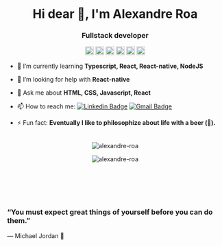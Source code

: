 <h1 align="center">Hi dear 👋, I'm Alexandre Roa</h1>
<h3 align="center">Fullstack developer</h3>

<p align="center">
<img src="https://devicons.github.io/devicon/devicon.git/icons/react/react-original-wordmark.svg" alt="react" width="20" height="20"/>
<img src="https://devicons.github.io/devicon/devicon.git/icons/css3/css3-original-wordmark.svg" alt="css3"  width="20" height="20"/>
<img src="https://devicons.github.io/devicon/devicon.git/icons/html5/html5-original-wordmark.svg" alt="html5"  width="20" height="20"/>
<img src="https://devicons.github.io/devicon/devicon.git/icons/javascript/javascript-original.svg" alt="javascript" width="20" height="20"/>
 <img src="https://devicons.github.io/devicon/devicon.git/icons/typescript/typescript-original.svg" alt="nodejs" width="20" height="20"/>
<img src="https://devicons.github.io/devicon/devicon.git/icons/nodejs/nodejs-original.svg" alt="nodejs" width="20" height="20"/></p>

- 🌱 I’m currently learning <strong>Typescript, React, React-native, NodeJS</strong>

- 🤔 I’m looking for help with <strong>React-native</strong>

- 💬 Ask me about <strong>HTML, CSS, Javascript, React</strong>

- 📫 How to reach me: [![Linkedin Badge](https://img.shields.io/badge/-Alexandre%20Roa-blue?style=flat-square&logo=Linkedin&logoColor=white&link=https://www.linkedin.com/in/azaroa/)](https://www.linkedin.com/in/azaroa/) [![Gmail Badge](https://img.shields.io/badge/-alexandre.z.roa@gmail.com-c14438?style=flat-square&logo=Gmail&logoColor=white&link=mailto:alexandre.z.roa@gmail.com)](mailto:alexandre.z.roa@gmail.com)
- ⚡ Fun fact: <strong>Eventually I like to philosophize about life with a beer (🍺).</strong>
 <br></br>
<p align="center">
<img align="center" src="https://github-readme-stats.vercel.app/api?username=alexandre-roa&show_icons=true" alt="alexandre-roa"/> 
 </p>
 <p align="center">
<img align="center" src="https://github-readme-stats.vercel.app/api/top-langs/?username=alexandre-roa&layout=compact" alt="alexandre-roa"/> 
</p>
 <br></br><br></br>
 <h3>“You must expect great things of yourself before you can do them.”</h3>

― Michael Jordan :basketball:

 
